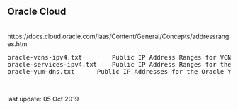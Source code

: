 <h2>Oracle Cloud</h2></br>
https://docs.cloud.oracle.com/iaas/Content/General/Concepts/addressranges.htm

<pre>
oracle-vcns-ipv4.txt		Public IP Address Ranges for VCNs
oracle-services-ipv4.txt	Public IP Address Ranges for the Oracle Services Network (Service Gateway)
oracle-yum-dns.txt		Public IP Addresses for the Oracle YUM Repos
</pre>
</br>

last update: 05 Oct 2019
